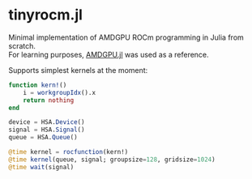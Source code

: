# tinyrocm.jl

Minimal implementation of AMDGPU ROCm programming in Julia from scratch. <br/>
For learning purposes, [AMDGPU.jl](https://github.com/JuliaGPU/AMDGPU.jl) was used as a reference.

Supports simplest kernels at the moment:

```julia
function kern!()
    i = workgroupIdx().x
    return nothing
end

device = HSA.Device()
signal = HSA.Signal()
queue = HSA.Queue()

@time kernel = rocfunction(kern!)
@time kernel(queue, signal; groupsize=128, gridsize=1024)
@time wait(signal)
```
